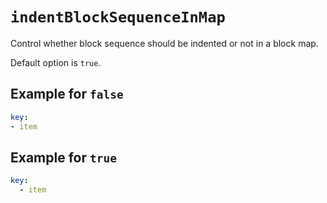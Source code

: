 # `indentBlockSequenceInMap`

Control whether block sequence should be indented or not in a block map.

Default option is `true`.

## Example for `false`

```yaml
key:
- item
```

## Example for `true`

```yaml
key:
  - item
```
